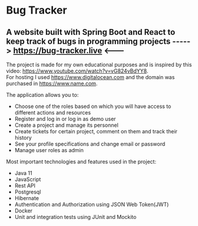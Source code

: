 # Bug Tracker
## A website built with Spring Boot and React to keep track of bugs in programming projects -----> https://bug-tracker.live <---

The project is made for my own educational purposes and is inspired by this video: https://www.youtube.com/watch?v=vG824vBdYY8.  
For hosting I used https://www.digitalocean.com and the domain was purchased in https://www.name.com.  
  
The application allows you to:
- Choose one of the roles based on which you will have access to different actions and resources
- Register and log in or log in as demo user
- Create a project and manage its personnel
- Create tickets for certain project, comment on them and track their history
- See your profile specifications and change email or password
- Manage user roles as admin
   
Most important technologies and features used in the project:
- Java 11
- JavaScript
- Rest API
- Postgresql
- Hibernate
- Authentication and Authorization using JSON Web Token(JWT)
- Docker
- Unit and integration tests using JUnit and Mockito
